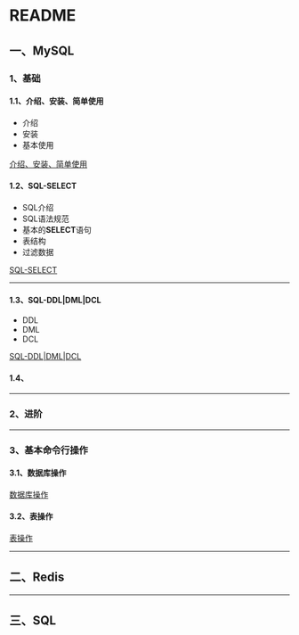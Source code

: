# README

## 一、MySQL

### 1、基础

#### 1.1、介绍、安装、简单使用

- 介绍
- 安装
- 基本使用

[介绍、安装、简单使用](./MySQL/basic/basic[1].md)

#### 1.2、SQL-SELECT

- SQL介绍
- SQL语法规范
- 基本的**SELECT**语句
- 表结构
- 过滤数据

[SQL-SELECT](./MySQL/basic/basic[2].md)

---

#### 1.3、SQL-DDL|DML|DCL

- DDL
- DML
- DCL

[SQL-DDL|DML|DCL](./MySQL/basic/basic[3].md)

#### 1.4、

---

### 2、进阶

---

### 3、基本命令行操作

#### 3.1、数据库操作

[数据库操作](./MySQL/order/database.md)

#### 3.2、表操作

[表操作](./MySQL/order/table.md)

---

## 二、Redis

---

## 三、SQL


